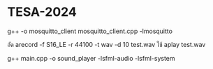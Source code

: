 # TESA-2024

g++ -o mosquitto_client mosquitto_client.cpp -lmosquitto

อัด
arecord -f S16_LE -r 44100 -t wav -d 10 test.wav
ใช้
aplay test.wav

g++ main.cpp -o sound_player -lsfml-audio -lsfml-system
